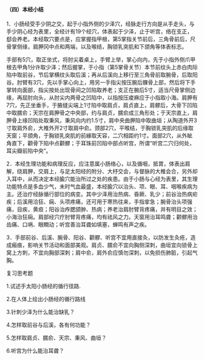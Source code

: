 #### （四）本经小结

1．小肠经受手少阴之交，起于小指外侧的少泽穴，经脉走行方向是从手走头，与手少阴心经为表里，全经计有19个经穴，体表起于少泽，止于听宫，络在支正，郄会养老。本经取穴要点是，应掌握指甲根，第5掌指关节前后，三角骨前后，尺骨掌侧缘，肩胛冈中点和两端，以及喉结，胸锁乳突肌和下颌角等体表标志。

手部有5穴，取正坐式，将肘尖着桌上，手臂上举，掌心向内，先于小指外侧爪甲根去甲角1分许取少泽；然后握掌，于小指（第5掌骨关节）本节前纹头上赤白肉际陷中取前谷，节后掌横纹头取后溪；再从后溪向上移行至三角骨前取腕骨，后取阳谷。肘臂有3穴，先以手掌心向上，用另一手指尖按压腕后髁骨上部，然后将下手掌转向面部，指尖按处出现骨间之凹陷取养老；支正在腕后5寸，适当尺骨掌侧边缘，再屈肘向头，从肘尖内两骨之凹陷中，以指按压痠麻应于小指取小海。肩胛有7穴，先正坐垂手，于腋缝尖端上1寸陷中取肩贞，肩贞直上，肩髎后，大骨下凹陷中取臑俞；天宗在肩胛骨之中央部，约与肩贞，臑俞成三角形处；于天宗直上，肩胛骨上缘凹陷处取秉风，秉风向内约1.5寸，肩中央曲胛陷中取曲垣；从陶道外开3寸取肩外俞，大椎外开2寸取肩中俞。颈部2穴，平喉结，于胸锁乳突肌的后缘取天窗；平颌角，于胸锁乳突肌的前緣取天容，二穴相距约1寸。面部2穴，从外眦角直下，颧骨下陷中点颧髎；于耳珠前凹陷中部点听宫，所谓“听宫二穴归何处，耳尖瓣前陷中央”。

2．本经生理功能和病理反应，应注意属小肠络心，以及循咽，抵胃，体表出肩解，绕肩胛，交肩上，与足太阳经的附分、大杼交会，与督脉的大椎会合，另外却入耳中，从而决定本经腧穴能治所过之处的疾患。由于小肠与心经为表里，其生理功能特点是多血少气，未时气血最盛，本经腧穴以治头、项、眼、耳、咽喉疾病为主。还治疗经脉循行部位的病变。其中少泽用治热病、昏厥、乳少；前谷治热病疟疾；后溪用洽狂、痫、头项疼痛，还可用于寒热往来，手指挛急；腕骨治头项强痛，目疾，黄疸；阳谷治痄腮颌肿、热病；养老治肩肘臂背疼痛，并有明目之效；小海治狂痫。肩部经穴疗肘臂背疼痛，均有祛风之力。天窗用治耳鸣聋；颧髎用治齿痛、口㖞、眼瞤动；听宫善治耳聋如填塞，蝉鸣有声之疾。

3．手部前谷、后溪、腕骨、阳谷、颧髎、听宫不宜用直接灸，以防发生灸疮，造成瘢痕，影响关节活动和面部美观。肩贞、臑俞不宜向胸侧深刺，曲垣宜向锁骨上窝上方刺，不宜向胸部深刺；肩中俞，肩外俞应慎勿深刺，以免损伤肺脏，引起气胸。

复习思考题

1.试述手太阳小肠经的循行径路.

2.在人体上绘出小肠经的循行路线

3.针刺少泽为什么能治缺乳？

4.怎样取前谷与后溪，各有何功能？

5.怎样取肩贞、臑俞、天宗、秉风、曲垣？

6.听宫为什么能治耳聋？
